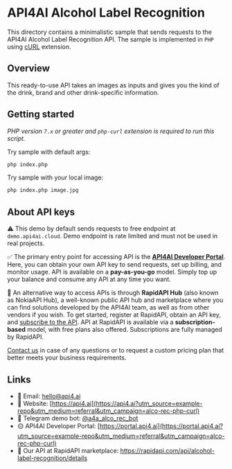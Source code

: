 # API4AI Alcohol Label Recognition

This directory contains a minimalistic sample that sends requests to the API4AI Alcohol Label Recognition API.
The sample is implemented in `PHP` using [cURL](https://www.php.net/manual/ru/book.curl.php) extension.


## Overview

This ready-to-use API takes an images as inputs and gives you the kind of the drink, brand and other drink-specific information.


## Getting started

*PHP version `7.x` or greater and `php-curl` extension is required to run this script.*

Try sample with default args:

```bash
php index.php
```

Try sample with your local image:

```bash
php index.php image.jpg
```


## About API keys

⚠️ This demo by default sends requests to free endpoint at `demo.api4ai.cloud`.
Demo endpoint is rate limited and must not be used in real projects.

✅ The primary entry point for accessing API is the **[API4AI Developer Portal](https://portal.api4.ai?utm_source=example-repo&utm_medium=referral&utm_campaign=alco-rec-php-curl)**. Here, you can obtain your own API key to send requests, set up billing, and monitor usage. API is available on a **pay-as-you-go** model. Simply top up your balance and consume any API at any time you want.

🐙 An alternative way to access APIs is through **RapidAPI Hub** (also known as NokiaAPI Hub), a well-known public API hub and marketplace where you can find solutions developed by the API4AI team, as well as from other vendors if you wish. To get started, register at RapidAPI, obtain an API key, and [subscribe to the API](https://rapidapi.com/api4ai-api4ai-default/api/alcohol-label-recognition/details). API at RapidAPI is available via a **subscription-based** model, with free plans also offered. Subscriptions are fully managed by RapidAPI.

[Contact us](https://api4.ai/contacts?utm_source=example-repo&utm_medium=referral&utm_campaign=alco-rec-php-curl) in case of any questions or to request a custom pricing plan
that better meets your business requirements.


## Links

* 📩 Email: [hello@api4.ai](mailto:hello@api4.ai)
* 🔗 Website: [https://api4.ai](https://api4.ai?utm_source=example-repo&utm_medium=referral&utm_campaign=alco-rec-php-curl)
* 🤖 Telegram demo bot: [@a4a_alco_rec_bot](https://t.me/a4a_alco_rec_bot)
* 🟡 API4AI Developer Portal: [https://portal.api4.ai](https://portal.api4.ai?utm_source=example-repo&utm_medium=referral&utm_campaign=alco-rec-php-curl)
* 🔵 Our API at RapidAPI marketplace: https://rapidapi.com/api/alcohol-label-recognition/details
